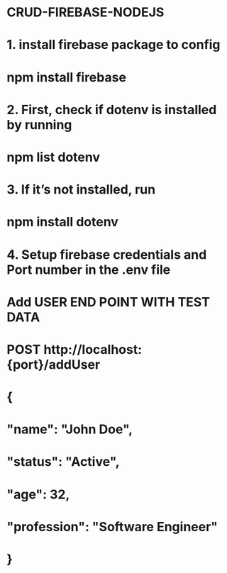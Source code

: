# CRUD-FIREBASE-NODEJS

# 1. install firebase package to config
#   npm install firebase
# 2. First, check if dotenv is installed by running
#   npm list dotenv
# 3.  If it’s not installed, run
#   npm install dotenv
# 4. Setup firebase credentials and Port number in the .env file


# Add USER END POINT WITH TEST DATA 
#   POST http://localhost:{port}/addUser
#   {
#       "name": "John Doe",
#       "status": "Active",
#       "age": 32,
#       "profession": "Software Engineer"
#    }

